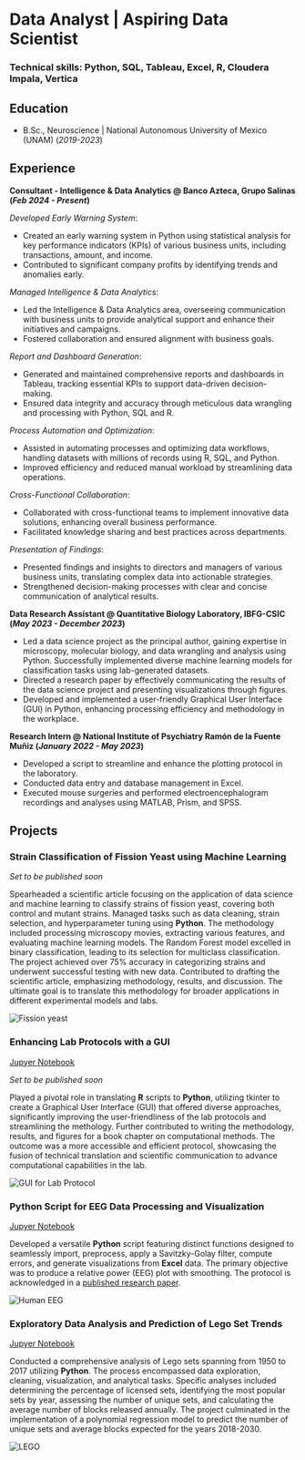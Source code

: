 # Data Analyst | Aspiring Data Scientist

### Technical skills: Python, SQL, Tableau, Excel, R, Cloudera Impala, Vertica

## Education 
- B.Sc., Neuroscience | National Autonomous University of Mexico (UNAM) (_2019-2023_)

## Experience
**Consultant - Intelligence & Data Analytics @ Banco Azteca, Grupo Salinas (_Feb 2024 - Present_)**

_Developed Early Warning System_:
- Created an early warning system in Python using statistical analysis for key performance indicators (KPIs) of various business units, including transactions, amount, and income.
- Contributed to significant company profits by identifying trends and anomalies early.

_Managed Intelligence & Data Analytics_:
- Led the Intelligence & Data Analytics area, overseeing communication with business units to provide analytical support and enhance their initiatives and campaigns.
- Fostered collaboration and ensured alignment with business goals.

_Report and Dashboard Generation_:
- Generated and maintained comprehensive reports and dashboards in Tableau, tracking essential KPIs to support data-driven decision-making.
- Ensured data integrity and accuracy through meticulous data wrangling and processing with Python, SQL and R.

_Process Automation and Optimization_:
- Assisted in automating processes and optimizing data workflows, handling datasets with millions of records using R, SQL, and Python.
- Improved efficiency and reduced manual workload by streamlining data operations.

_Cross-Functional Collaboration_:
- Collaborated with cross-functional teams to implement innovative data solutions, enhancing overall business performance.
- Facilitated knowledge sharing and best practices across departments.

_Presentation of Findings_:
- Presented findings and insights to directors and managers of various business units, translating complex data into actionable strategies.
- Strengthened decision-making processes with clear and concise communication of analytical results.

**Data Research Assistant @ Quantitative Biology Laboratory, IBFG-CSIC (_May 2023 - December 2023_)**
- Led a data science project as the principal author, gaining expertise in microscopy, molecular biology, and data wrangling and analysis using Python. Successfully implemented diverse machine learning models for classification tasks using lab-generated datasets.
- Directed a research paper by effectively communicating the results of the data science project and presenting visualizations through figures.
- Developed and implemented a user-friendly Graphical User Interface (GUI) in Python, enhancing processing efficiency and methodology in the workplace.
  
**Research Intern @ National Institute of Psychiatry Ramón de la Fuente Muñiz (_January 2022 - May 2023_)**
- Developed a script to streamline and enhance the plotting protocol in the laboratory.
- Conducted data entry and database management in Excel.
- Executed mouse surgeries and performed electroencephalogram recordings and analyses using MATLAB, Prism, and SPSS.

## Projects
### Strain Classification of Fission Yeast using Machine Learning
_Set to be published soon_

Spearheaded a scientific article focusing on the application of data science and machine learning to classify strains of fission yeast, covering both control and mutant strains. Managed tasks such as data cleaning, strain selection, and hyperparameter tuning using **Python**. The methodology included processing microscopy movies, extracting various features, and evaluating machine learning models. The Random Forest model excelled in binary classification, leading to its selection for multiclass classification. The project achieved over 75% accuracy in categorizing strains and underwent successful testing with new data. Contributed to drafting the scientific article, emphasizing methodology, results, and discussion. The ultimate goal is to translate this methodology for broader applications in different experimental models and labs.

![Fission yeast](/assets/img/Fission_yeast.jpg)

### Enhancing Lab Protocols with a GUI
[Jupyer Notebook](https://github.com/Pa-lillo/HolisticMindHub/blob/main/Projects/GUI4Lab/UI4ChroMo.ipynb)

_Set to be published soon_

Played a pivotal role in translating **R** scripts to **Python**, utilizing tkinter to create a Graphical User Interface (GUI) that offered diverse approaches, significantly improving the user-friendliness of the lab protocols and streamlining the methology. Further contributed to writing the methodology, results, and figures for a book chapter on computational methods. The outcome was a more accessible and efficient protocol, showcasing the fusion of technical translation and scientific communication to advance computational capabilities in the lab.

![GUI for Lab Protocol](/assets/img/UI4Chromo.png)


### Python Script for EEG Data Processing and Visualization
[Jupyer Notebook](https://github.com/Pa-lillo/HolisticMindHub/blob/main/Projects/EEGVisualization/PlotEEGRelativePower_Smooth.ipynb)

Developed a versatile **Python** script featuring distinct functions designed to seamlessly import, preprocess, apply a Savitzky-Golay filter, compute errors, and generate visualizations from **Excel** data. The primary objective was to produce a relative power (EEG) plot with smoothing. The protocol is acknowledged in a [published research paper](https://www.sciencedirect.com/science/article/abs/pii/S0378874122005311?via%3Dihub).

![Human EEG](/assets/img/eeg_human.webp)

###  Exploratory Data Analysis and Prediction of Lego Set Trends
[Jupyer Notebook](https://github.com/Pa-lillo/HolisticMindHub/blob/main/Projects/LegoSetsAnalysis/LegoThemesProject.ipynb)

Conducted a comprehensive analysis of Lego sets spanning from 1950 to 2017 utilizing **Python**. The process encompassed data exploration, cleaning, visualization, and analytical tasks. Specific analyses included determining the percentage of licensed sets, identifying the most popular sets by year, assessing the number of unique sets, and calculating the average number of blocks released annually. The project culminated in the implementation of a polynomial regression model to predict the number of unique sets and average blocks expected for the years 2018-2030.

![LEGO](/assets/img/lego_blocks.jpg)

